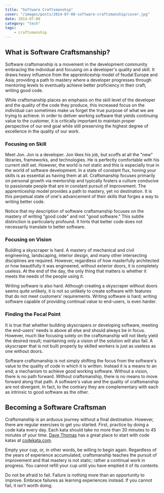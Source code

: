 ```yaml
---
title: "Software Craftsmanship"
cover: "/images/posts/2014-07-08-software-craftsmanship/cover.jpg"
date: 2014-07-08
category: "tech"
tags:
    - craftsmanship
---
```


## What is Software Craftsmanship?

Software craftsmanship is a movement in the development community embracing the individual and focusing on a developer's quality and skill. It draws heavy influence from the apprenticeship model of feudal Europe and Asia; providing a path to mastery where a developer progresses through mentoring levels to eventually achieve better proficiency in their craft; writing good code.

While craftsmanship places an emphasis on the skill level of the developer and the quality of the code they produce, this increased focus on the individual can sometimes make us forget the true purpose of what we are trying to achieve. In order to deliver working software that yields continuing value to the customer, it is critically important to maintain proper perspective of our end goal while still preserving the highest degree of excellence in the quality of our work.

### Focusing on Skill

Meet Jon. Jon is a developer. Jon likes his job, but scoffs at all the "new" libraries, frameworks, and technologies. He is perfectly comfortable with his current skill set. However, the world is not static and this is especially true in the world of software development. In a state of constant flux, honing your skills is as essential as having them at all. Craftsmanship focuses primarily on personal growth via mentorship and typically fosters a culture conducive to passionate people that are in constant pursuit of improvement. The apprenticeship model provides a path to mastery, yet no destination. It is this perpetual state of one's advancement of their skills that forges a way to writing better code.

Notice that my description of software craftsmanship focuses on the mastery of writing "good code" and not "good software." This subtle distinction is particularly profound. It hints that better code does not necessarily translate to better software.

### Focusing on Vision

Building a skyscraper is hard. A mastery of mechanical and civil engineering, landscaping, interior design, and many other intersecting disciplines are required. However, regardless of how masterfully architected or how beautifully it was engineered, without exterior doors, it is completely useless. At the end of the day, the only thing that matters is whether it meets the needs of the people using it.

Writing software is also hard. Although creating a skyscraper without doors seems quite unlikely, it is not so unlikely to create software with features that do not meet customers' requirements. Writing software is hard; writing software capable of providing continual value to end-users, is even harder.

### Finding the Focal Point

It is true that whether building skyscrapers or developing software, meeting the end-users' needs is above all else and should always be in focus. However, much like focusing solely on the craftsmanship will not likely yield the desired result; maintaining only a vision of the solution will also fail. A skyscraper that is not built properly by skilled workers is just as useless as one without doors.

Software craftsmanship is not simply shifting the focus from the software's value to the quality of code in which it is written. Instead it is a means to an end; a mechanism to achieve good working software. Without a vision, there is no path forward. Without craftsmanship, there is no means to move forward along that path. A software's value and the quality of craftsmanship are not divergent. In fact, to the contrary they are complementary with each as intrinsic to good software as the other.

## Becoming a Software Craftsman

Craftsmanship is an arduous journey without a final destination. However, there are regular exercises to get you started. First, practice by doing a code kata every day. Each kata should take no more than 30 minutes to 45 minutes of your time. [Dave Thomas](http://pragdave.me) has a great place to start with code katas at [codekata.com](http://codekata.com).

Empty your cup, or, in other words, be willing to begin again. Regardless of the years of experience accumulated, craftsmanship teaches the pursuit of improvement and that mastery is not static; rather a continual work in progress. You cannot refill your cup until you have emptied it of its contents.

Do not be afraid to fail. Failure is nothing more than an opportunity to improve. Embrace failures as learning experiences instead. If you cannot fail, it isn't worth doing.
